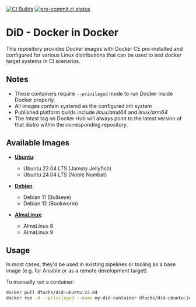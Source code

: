 [![CI Builds](https://github.com/DominiqueFuchs/DiD/actions/workflows/build.yaml/badge.svg)](https://github.com/DominiqueFuchs/DiD/actions/workflows/build.yaml)
[![pre-commit.ci status](https://results.pre-commit.ci/badge/github/DominiqueFuchs/DiD/main.svg)](https://results.pre-commit.ci/latest/github/DominiqueFuchs/DiD/main)

# DiD - Docker in Docker

This repository provides Docker images with Docker CE pre-installed and configured for various Linux distributions that can be used to test docker target systems in CI scenarios.

## Notes

- These containers require `--privileged` mode to run Docker inside Docker properly.
- All images contain systemd as the configured init system
- Published platform builds include *linux/amd64* and *linux/arm64*
- The *latest* tag on Docker Hub will always point to the latest version of that distro within the corresponding repository.

## Available Images

- **[Ubuntu](https://hub.docker.com/r/dfuchs/did-ubuntu)**:
  - Ubuntu 22.04 LTS (Jammy Jellyfish)
  - Ubuntu 24.04 LTS (Noble Numbat)

- **[Debian](https://hub.docker.com/r/dfuchs/did-debian)**:
  - Debian 11 (Bullseye)
  - Debian 12 (Bookworm)

- **[AlmaLinux](https://hub.docker.com/r/dfuchs/did-alma)**:
  - AlmaLinux 8
  - AlmaLinux 9

## Usage

In most cases, they'd be used in existing pipelines or tooling as a base image (e.g. for Ansible or as a remote development target)

To manually run a container:

```bash
docker pull dfuchs/did-ubuntu:22.04
docker run -d --privileged --name my-did-container dfuchs/did-ubuntu:24.04
```
